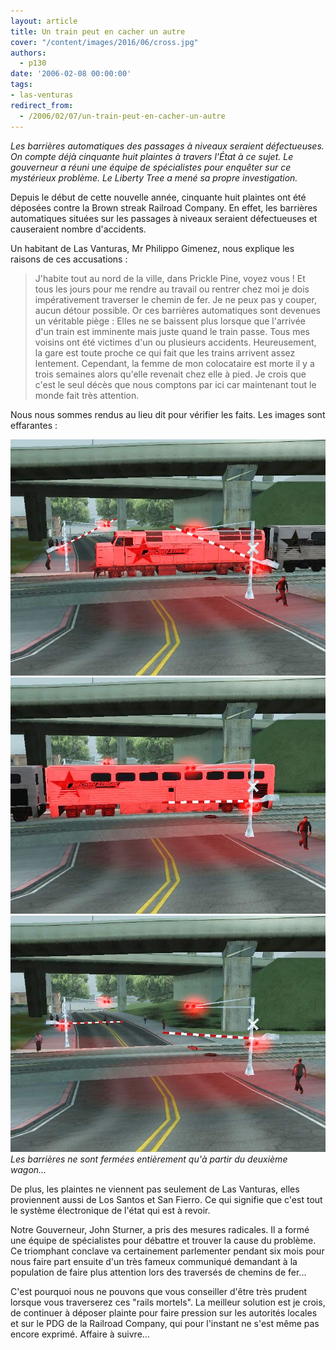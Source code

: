 ```yaml
---
layout: article
title: Un train peut en cacher un autre
cover: "/content/images/2016/06/cross.jpg"
authors:
  - p130
date: '2006-02-08 00:00:00'
tags:
- las-venturas
redirect_from:
  - /2006/02/07/un-train-peut-en-cacher-un-autre
---
```


_Les barrières automatiques des passages à niveaux seraient défectueuses. On compte déjà cinquante huit plaintes à travers l'État à ce sujet. Le gouverneur a réuni une équipe de spécialistes pour enquêter sur ce mystérieux problème. Le Liberty Tree a mené sa propre investigation._

Depuis le début de cette nouvelle année, cinquante huit plaintes ont été déposées contre la Brown streak Railroad Company. En effet, les barrières automatiques situées sur les passages à niveaux seraient défectueuses et causeraient nombre d'accidents.

Un habitant de Las Vanturas, Mr Philippo Gimenez, nous explique les raisons de ces accusations :

> J'habite tout au nord de la ville, dans Prickle Pine, voyez vous ! Et tous les jours pour me rendre au travail ou rentrer chez moi je dois impérativement traverser le chemin de fer. Je ne peux pas y couper, aucun détour possible. Or ces barrières automatiques sont devenues un véritable piège : Elles ne se baissent plus lorsque que l'arrivée d'un train est imminente mais juste quand le train passe. Tous mes voisins ont été victimes d'un ou plusieurs accidents. Heureusement, la gare est toute proche ce qui fait que les trains arrivent assez lentement. Cependant, la femme de mon colocataire est morte il y a trois semaines alors qu'elle revenait chez elle à pied. Je crois que c'est le seul décès que nous comptons par ici car maintenant tout le monde fait très attention.

Nous nous sommes rendus au lieu dit pour vérifier les faits. Les images sont effarantes :

![](/content/images/2005/01/cross1.jpg)
![](/content/images/2005/01/cross2.jpg)
![Les barrières ne sont fermées entièrement qu'à partir du deuxième wagon...](/content/images/2005/01/cross3.jpg)
_Les barrières ne sont fermées entièrement qu'à partir du deuxième wagon..._

De plus, les plaintes ne viennent pas seulement de Las Vanturas, elles proviennent aussi de Los Santos et San Fierro. Ce qui signifie que c'est tout le système électronique de l'état qui est à revoir.

Notre Gouverneur, John Sturner, a pris des mesures radicales. Il a formé une équipe de spécialistes pour débattre et trouver la cause du problème. Ce triomphant conclave va certainement parlementer pendant six mois pour nous faire part ensuite d'un très fameux communiqué demandant à la population de faire plus attention lors des traversés de chemins de fer...

C'est pourquoi nous ne pouvons que vous conseiller d'être très prudent lorsque vous traverserez ces "rails mortels". La meilleur solution est je crois, de continuer à déposer plainte pour faire pression sur les autorités locales et sur le PDG de la Railroad Company, qui pour l'instant ne s'est même pas encore exprimé. Affaire à suivre...